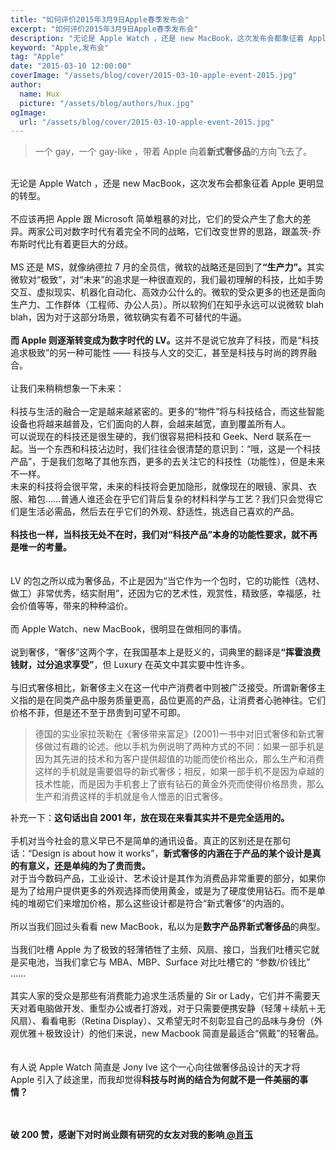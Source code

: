 ```yaml
---
title: "如何评价2015年3月9日Apple春季发布会"
excerpt: "如何评价2015年3月9日Apple春季发布会"
description: "无论是 Apple Watch ，还是 new MacBook，这次发布会都象征着 Apple 更明显的转型。"
keyword: "Apple,发布会"
tag: "Apple"
date: "2015-03-10 12:00:00"
coverImage: "/assets/blog/cover/2015-03-10-apple-event-2015.jpg"
author:
  name: Hux
  picture: "/assets/blog/authors/hux.jpg"
ogImage:
  url: "/assets/blog/cover/2015-03-10-apple-event-2015.jpg"
---
```


<div>
    <blockquote>一个 gay，一个 gay-like ，带着 Apple 向着<b>新式奢侈品</b>的方向飞去了。</blockquote>
    <br>无论是 Apple Watch ，还是 new MacBook，这次发布会都象征着 Apple 更明显的转型。
    <br>
    <br>不应该再把 Apple 跟 Microsoft 简单粗暴的对比，它们的受众产生了愈大的差异。两家公司对数字时代有着完全不同的战略，它们改变世界的思路，跟盖茨-乔布斯时代比有着更巨大的分歧。
    <br>
    <br>MS 还是 MS，就像纳德拉 7 月的全员信，微软的战略还是回到了<b>“生产力”。</b>其实微软对“极致”，对“未来”的追求是一种很直观的，我们最初理解的科技，比如手势交互、虚拟现实、机器化自动化、高效办公什么的。微软的受众更多的也还是面向生产力、工作群体（工程师、办公人员）。所以软狗们在知乎永远可以说微软 blah blah，因为对于这部分场景，微软确实有着不可替代的牛逼。
    <br>
    <br><b>而 Apple 则逐渐转变成为数字时代的 LV。</b>这并不是说它放弃了科技，而是“科技追求极致”的另一种可能性 —— 科技与人文的交汇，甚至是科技与时尚的跨界融合。
    <br>
    <br>让我们来稍稍想象一下未来：
    <br>
    <br>科技与生活的融合一定是越来越紧密的。更多的“物件”将与科技结合，而这些智能设备也将越来越普及，它们面向的人群，会越来越宽，直到覆盖所有人。
    <br>可以说现在的科技还是很生硬的，我们很容易把科技和 Geek、Nerd 联系在一起。当一个东西和科技沾边时，我们往往会很清楚的意识到：“哦，这是一个科技产品”，于是我们忽略了其他东西，更多的去关注它的科技性（功能性），但是未来不一样。
    <br>未来的科技将会很平常，未来的科技将会更加隐形，就像现在的眼镜、家具、衣服、箱包……普通人谁还会在乎它们背后复杂的材料科学与工艺？我们只会觉得它们是生活必需品，然后去在乎它们的外观、舒适性，挑选自己喜欢的产品。
    <br>
    <br><b>科技也一样，当科技无处不在时，我们对“科技产品”本身的功能性要求，就不再是唯一的考量。</b>
    <br>
    <br>
    <br>LV 的包之所以成为奢侈品，不止是因为“当它作为一个包时，它的功能性（选材、做工）非常优秀，结实耐用”，还因为它的艺术性，观赏性，精致感，幸福感，社会价值等等，带来的种种溢价。
    <br>
    <br>而 Apple Watch、new MacBook，很明显在做相同的事情。
    <br>
    <br>说到奢侈，“奢侈”这两个字，在我国基本上是贬义的，词典里的翻译是<b>“挥霍浪费钱财，过分追求享受”</b>，但 Luxury 在英文中其实要中性许多。
    <br>
    <br>与旧式奢侈相比，新奢侈主义在这一代中产消费者中则被广泛接受。所谓新奢侈主义指的是在同类产品中服务质量更高，品位更高的产品，让消费者心驰神往。它们价格不菲，但是还不至于昂贵到可望不可即。
    <br>
    <blockquote>德国的实业家拉茨勒在《奢侈带来富足》(2001)一书中对旧式奢侈和新式奢侈做过有趣的论述。他以手机为例说明了两种方式的不同：如果一部手机是因为其先进的技术和为客户提供超值的功能而使价格出众，那么生产和消费这样的手机就是需要倡导的新式奢侈；相反，如果一部手机不是因为卓越的技术性能，而是因为手机套上了嵌有钻石的黄金外壳而使得价格昂贵，那么生产和消费这样的手机就是令人憎恶的旧式奢侈。
        <br>
    </blockquote>补充一下：<b>这句话出自 2001 年，放在现在来看其实并不是完全适用的。</b>
    <br>
    <br>手机对当今社会的意义早已不是简单的通讯设备。真正的区别还是在那句话：“Design is about how it works”，<b>新式奢侈的内涵在于产品的某个设计是真的有意义，还是单纯的为了贵而贵。</b>
    <br>对于当今数码产品，工业设计、艺术设计是其作为消费品非常重要的部分，如果你是为了给用户提供更多的外观选择而使用黄金，或是为了硬度使用钻石。而不是单纯的堆砌它们来增加价格，那么这些设计都是符合“新式奢侈”的内涵的。
    <br>
    <br>所以当我们回过头看看 new MacBook，私以为是<b>数字产品界新式奢侈品</b>的典型。
    <br>
    <br>当我们吐槽 Apple 为了极致的轻薄牺牲了主频、风扇、接口，当我们吐槽买它就是买电池，当我们拿它与 MBA、MBP、Surface 对比吐槽它的 “参数/价钱比” ……
    <br>
    <br>其实人家的受众是那些有消费能力追求生活质量的 Sir or Lady，它们并不需要天天对着电脑做开发、重型办公或者打游戏，对于只需要便携安静（轻薄＋续航＋无风扇）、看看电影（Retina Display）、又希望无时不刻彰显自己的品味与身份（外观优雅＋极致设计）的他们来说，new Macbook 简直是最适合“佩戴”的轻奢品。
    <br>
    <br>
    <br>有人说 Apple Watch 简直是 Jony Ive 这个一心向往做奢侈品设计的天才将 Apple 引入了歧途里，而我却觉得<b>科技与时尚的结合为何就不是一件美丽的事情？</b>
    <br>
    <br>
    <br>
    <p>
    <b>破 200 赞，感谢下对时尚业颇有研究的女友对我的影响<a data-hash="8ffb556cbebb0cfe22aa194ff89b635d" href="http://www.zhihu.com/people/8ffb556cbebb0cfe22aa194ff89b635d" class="member_mention" data-editable="true" data-title="@肖玉" data-tip="p$b$8ffb556cbebb0cfe22aa194ff89b635d"> @肖玉</a></b>
    </p>
</div>
